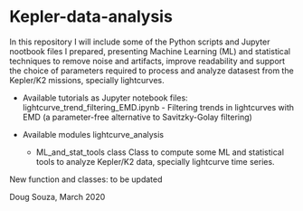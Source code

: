 # Kepler-data-analysis

In this repository I will include some of the Python scripts and Jupyter nootbook files I prepared, presenting Machine Learning (ML) and statistical techniques to remove noise and artifacts, improve readability and support the choice of parameters required to process and analyze datasest from the Kepler/K2 missions, specially lightcurves.  

* Available tutorials as Jupyter notebook files:
lightcurve_trend_filtering_EMD.ipynb - Filtering trends in lightcurves with EMD (a parameter-free alternative to Savitzky-Golay filtering)

* Available modules
lightcurve_analysis
  - ML_and_stat_tools class
    Class to compute some ML and statistical tools to analyze Kepler/K2 data, specially lightcurve time series.
    
New function and classes: to be updated

Doug Souza, March 2020
